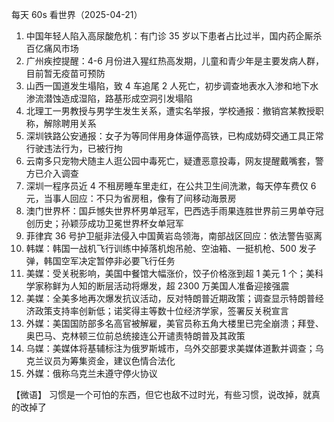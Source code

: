 每天 60s 看世界（2025-04-21）

1. 中国年轻人陷入高尿酸危机：有门诊 35 岁以下患者占比过半，国内药企厮杀百亿痛风市场
2. 广州疾控提醒：4-6 月份进入猩红热高发期，儿童和青少年是主要发病人群，目前暂无疫苗可预防
3. 山西一国道发生塌陷，致 4 车追尾 2 人死亡，初步调查地表水入渗和地下水渗流潜蚀造成湿陷，路基形成空洞引发塌陷
4. 北理工一男教授与男学生发生关系，遭实名举报，学校通报：撤销宫某教授职称，解除聘用关系
5. 深圳铁路公安通报：女子为等同伴用身体逼停高铁，已构成妨碍交通工具正常行驶违法行为，已被行拘
6. 云南多只宠物犬随主人逛公园中毒死亡，疑遭恶意投毒，网友提醒戴嘴套，警方已介入调查
7. 深圳一程序员近 4 不租房睡车里走红，在公共卫生间洗漱，每天停车费仅 6 元，当事人回应：不只为省房租，像有了间移动海景房
8. 澳门世界杯：国乒憾失世界杯男单冠军，巴西选手雨果连胜世界前三男单夺冠创历史；孙颖莎成功卫冕世界杯女单冠军
9. 菲律宾 36 号护卫艇非法侵入中国黄岩岛领海，南部战区回应：依法警告驱离
10. 韩媒：韩国一战机飞行训练中掉落机炮吊舱、空油箱、一挺机枪、500 发子弹，韩国空军决定暂停非必要飞行任务
11. 美媒：受关税影响，美国中餐馆大幅涨价，饺子价格涨到超 1 美元 1 个；美科学家称鲜为人知的断层活动将爆发，超 2300 万美国人准备迎接强震
12. 美媒：全美多地再次爆发抗议活动，反对特朗普近期政策；调查显示特朗普经济政策支持率创新低；诺奖得主等数十位经济学家，签署反关税宣言
13. 外媒：美国国防部多名高官被解雇，美官员称五角大楼里已完全崩溃；拜登、奥巴马、克林顿三位前总统接连公开谴责特朗普及其政策
14. 乌媒：美媒体将基辅标注为俄罗斯城市，乌外交部要求美媒体道歉并调查；乌克兰议员为筹集资金，建议色情合法化
15. 外媒：俄称乌克兰未遵守停火协议

【微语】 习惯是一个可怕的东西，但它也敌不过时光，有些习惯，说改掉，就真的改掉了